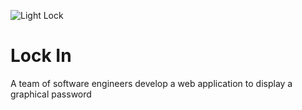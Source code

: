 ![Light Lock](https://user-images.githubusercontent.com/99574378/216794464-10a72efe-9d59-479f-9d72-f659a87051f0.png)

# Lock In
A team of software engineers develop a web application to display a graphical password
